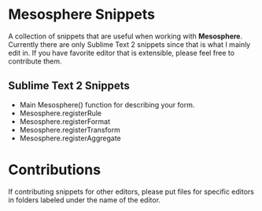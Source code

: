 # Mesosphere Snippets
A collection of snippets that are useful when working with **Mesosphere**. Currently there are only Sublime Text 2 snippets since that is what I mainly edit in. If you have favorite editor that is extensible, please feel free to contribute them.

## Sublime Text 2 Snippets
* Main Mesosphere() function for describing your form.
* Mesosphere.registerRule
* Mesosphere.registerFormat
* Mesosphere.registerTransform
* Mesosphere.registerAggregate

# Contributions
If contributing snippets for other editors, please put files for specific editors in folders labeled under the name of the editor.